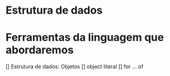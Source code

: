 # Estrutura de dados

# Ferramentas da linguagem que abordaremos

[] Estrutura de dados: Objetos
    [] object literal
[] for ... of